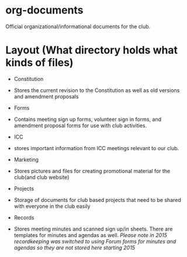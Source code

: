 # org-documents

Official organizational/informational documents for the club.


# Layout (What directory holds what kinds of files)
- Constitution
 - Stores the current revision to the Constitution as well as old versions and amendment proposals
- Forms
 - Contains meeting sign up forms, volunteer sign in forms, and amendment proposal forms for use with club activities.
- ICC
 - stores important information from ICC meetings relevant to our club.
- Marketing
 - Stores pictures and files for creating promotional material for the club(and club website)
- Projects
 - Storage of documents for club based projects that need to be shared with everyone in the club easily
- Records

 - Stores meeting minutes and scanned sign up/in sheets. There are templates for minutes and agendas as well. *Please note in 2015 recordkeeping was switched to using Forum forms for minutes and agendas so they are not stored here starting 2015*
